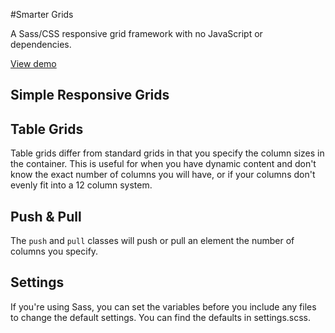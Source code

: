 #Smarter Grids

A Sass/CSS responsive grid framework with no JavaScript or dependencies.

[View demo](https://smarter-js.github.io/smarter-grids/demo/)

## Simple Responsive Grids


## Table Grids
Table grids differ from standard grids in that you specify the column sizes in the container. This is useful for when you have dynamic content and don't know the exact number of columns you will have, or if your columns don't evenly fit into a 12 column system.

## Push & Pull
The `push` and `pull` classes will push or pull an element the number of columns you specify.

## Settings
If you're using Sass, you can set the variables before you include any files to change the default settings. You can find the defaults in settings.scss.